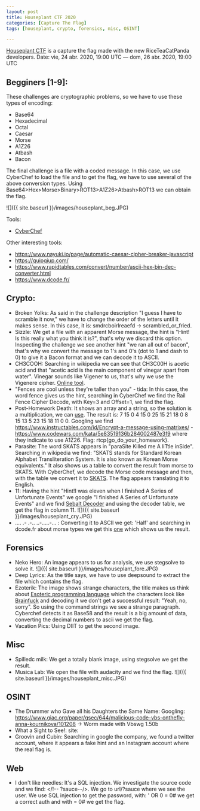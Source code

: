 ```yaml
---
layout: post
title: Houseplant CTF 2020
categories: [Capture The Flag]
tags: [houseplant, crypto, forensics, misc, OSINT]

---
```


[Houseplant CTF](https://houseplant.riceteacatpanda.wtf/home) is a capture the flag made with the new RiceTeaCatPanda developers. Date: vie, 24 abr. 2020, 19:00 UTC — dom, 26 abr. 2020, 19:00 UTC

## Begginers [1-9]:

These challenges are cryptographic problems, so we have to use these types of encoding:

- Base64
- Hexadecimal
- Octal
- Caesar
- Morse
- A1Z26
- Atbash
- Bacon

The final challenge is a file with a coded message. In this case, we use CyberChef to load the file and to get the flag, we have to use several of the above conversion types. 
Using Base64>Hex>Morse>Binary>ROT13>A1Z26>Atbash>ROT13 we can obtain the flag.

![]({{ site.baseurl }}/images/houseplant_beg.JPG)

Tools:
- [CyberChef](https://gchq.github.io/CyberChef/)

Other interesting tools:
- https://www.nayuki.io/page/automatic-caesar-cipher-breaker-javascript
- https://quipqiup.com/
- https://www.rapidtables.com/convert/number/ascii-hex-bin-dec-converter.html
- https://www.dcode.fr/


## Crypto:
- Broken Yolks: As said in the challenge description "I guess I have to scramble it now," we have to change the order of the letters until it makes sense. In this case, it is: smdrcboirlreaefd -> scrambled_or_fried.
- Sizzle: We get a file with an apparent Morse message, the hint is "Hint! Is this really what you think it is?", that's why we discard this option. Inspecting the challenge we see another hint "we ran all out of bacon", that's why we convert the message to 1's and 0's (dot to 1 and dash to 0) to give it a Bacon format and we can decode it to ASCII.
- CH3COOH: Searching in wikipedia we can see that CH3C00H is acetic acid and that "acetic acid is the main component of vinegar apart from water". Vinegar sounds like Vigener to us, that's why we use the Vigenere cipher. [Online tool](https://www.guballa.de/vigenere-solver).
- "Fences are cool unless they're taller than you" - tida: In this case, the word fence gives us the hint, searching in CyberChef we find the Rail Fence Cipher Decode, with Key=3 and Offset=1, we find the flag.
- Post-Homework Death: It shows an array and a string, so the solution is a multiplication, we can [use](https://matrix.reshish.com/multiplication.php). The result is: 7 15 0 4 15 0 25 15 21 18 0 8 15 13 5 23 15 18 11 0 0. Googling we find https://www.instructables.com/id/Encrypt-a-message-using-matrixes/ - https://www.codewars.com/kata/5e83519136b284002487e3f9 where they indicate to use A1Z26. Flag: rtcp{go_do_your_homework}.
- Parasite: The word SKATS appears in "paraSite Killed me A liTtle inSide". Searching in wikipedia we find: "SKATS stands for Standard Korean Alphabet Transliteration System.  It is also known as Korean Morse equivalents." It also shows us a table to convert the result from morse to SKATS. With CyberChef, we decode the Morse code message and then, with the table we convert it to [SKATS](https://www.branah.com/korean). The flag appears translating it to English.
- 11: Having the hint "Hint!I was eleven when I finished A Series of Unfortunate Events" we google "I finished A Series of Unfortunate Events" and we find [Sebalt Decoder](http://vfdcafe.tripod.com/sebald.html) and using the decoder table, we get the flag in column 11. ![]({{ site.baseurl }}/images/houseplant_cry.JPG)
- .... .- .-.. ..-.....-... : Converting it to ASCII we get: 'Half' and searching in dcode.fr about morse types we get this [one](https://www.dcode.fr/fractionated-morse) which shows us the result.


## Forensics
- Neko Hero: An image appears to us for analysis, we use stegsolve to solve it. ![]({{ site.baseurl }}/images/houseplant_fore.JPG)
- Deep Lyrics: As the title says, we have to use deepsound to extract the file which contains the flag.
- Ezoterik: The image shows strange characters, the title makes us think about [Esoteric programming language](https://en.wikipedia.org/wiki/Esoteric_programming_language) which the characters look like [Brainfuck](https://copy.sh/brainfuck/) and decoding it we don't get a successful result: "Yeah, no, sorry". So using the command strings we see a strange paragraph. Cyberchef detects it as Base58 and the result is a big amount of data, converting the decimal numbers to ascii we get the flag.
- Vacation Pics: Using DIIT to get the second image. 


## Misc
- Spilledc milk: We get a totally blank image, using stegsolve we get the result.
- Musica Lab: We open the file with audacity and we find the flag. ![]({{ site.baseurl }}/images/houseplant_misc.JPG)


## OSINT
- The Drummer who Gave all his Daughters the Same Name: Googling: https://www.giac.org/paper/gsec/644/malicious-code-vbs-onthefly-anna-kournikova/101208 -> Worm made with Vbswg 1.50b
- What a Sight to See!: site:
- Groovin and Cubin: Searching in google the company, we found a twitter account, where it appears a fake hint and an Instagram account where the real flag is.


## Web
- I don't like needles: It's a SQL injection. We investigate the source code and we find: </!-- ?sauce--/>. We go to url/?sauce where we see the user. We use SQL injection to get the password, with: ' OR 0 = 0# we get a correct auth and with = 0# we get the flag.


